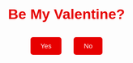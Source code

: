 <!DOCTYPE html>
<html lang="en">
<head>
<meta charset="UTF-8">
<meta name="viewport" content="width=device-width, initial-scale=1.0">
<title>Be My Valentine</title>
<style>
  body {
    font-family: Arial, sans-serif;
    text-align: center;
    margin: 50px;
  }
  h1 {
    color: #e60000;
  }
  button {
    background-color: #e70000;
    color: white;
    padding: 10px 20px;
    border: none;
    border-radius: 5px;
    cursor: pointer;
    margin: 10px;
  }
  button:hover {
    background-color: #cc0000;
  }
  #cat-gif {
    max-width: 300px;
    display: none;
  }
</style>
</head>
<body>
<h1>Be My Valentine?</h1>
<button onclick="sayYes()">Yes</button>
<button onclick="sayNo()">No</button>
<p id="message"></p>
<div id="cat-gif">
  <img src="https://media.giphy.com/media/vFKqnCdLPNOKc/giphy.gif" alt="Cute cat begging">
</div>
<script>
  var options = [
    "Will you be my valentine?",
    "Can we spend the day eating chocolate?",
    "How about a romantic dinner?",
    "Shall we watch a cheesy romantic movie?",
    "Wanna dance like nobody's watching?",
    "Would you accept this virtual bouquet of flowers?",
    "How about we play some love songs and serenade each other?",
    "Shall we exchange cheesy Valentine's Day cards?"
  ];

  var message = document.getElementById("message");
  var catGif = document.getElementById("cat-gif");

  function presentOption() {
    var index = Math.floor(Math.random() * options.length);
    message.innerHTML = options[index];
  }

  function sayYes() {
    message.innerHTML = "ingel chi mnihshude kk";
    var optionsHtml = `
      <button onclick="playChess()">Can we play chess together sitting in front of each other <3</button>
      <button onclick="hugUntilSleep()">Let me hug you until we'll fall asleep</button>
      <button onclick="singASong()">Hoyulangn songchoy kkk</button>
    `;
    message.insertAdjacentHTML('beforeend', optionsHtml);
  }

  function sayNo() {
    catGif.style.display = "block";
    message.innerHTML = "mayglad bailgu tiim geech";
    setTimeout(presentOption, 3000); // Change option after 5 seconds
  }

  function playChess() {
    message.innerHTML = "Great choice! Let's play chess and have a romantic time together.";
  }

  function hugUntilSleep() {
    message.innerHTML = "no prob bae";
  }

  function singASong() {
    message.innerHTML = "okeelov uu byee";
  }
</script>
</body>
</html>
